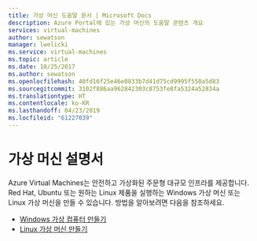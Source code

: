 ```yaml
---
title: 가상 머신 도움말 문서 | Microsoft Docs
description: Azure Portal에 있는 가상 머신의 도움말 콘텐츠 개요
services: virtual-machines
author: sewatson
manager: lwelicki
ms.service: virtual-machines
ms.topic: article
ms.date: 10/25/2017
ms.author: sewatson
ms.openlocfilehash: 40fd16f25e46e0833b7d41d75cd9995f550a5d83
ms.sourcegitcommit: 3102f886aa962842303c8753fe8fa5324a52834a
ms.translationtype: HT
ms.contentlocale: ko-KR
ms.lasthandoff: 04/23/2019
ms.locfileid: "61227039"
---
```

# <a name="virtual-machines-documentation"></a>가상 머신 설명서
Azure Virtual Machines는 안전하고 가상화된 주문형 대규모 인프라를 제공합니다. Red Hat, Ubuntu 또는 원하는 Linux 제품을 실행하는 Windows 가상 머신 또는 Linux 가상 머신을 만들 수 있습니다. 방법을 알아보려면 다음을 참조하세요.

- [Windows 가상 컴퓨터 만들기](/azure/virtual-machines/windows/quick-create-portal/?WT.mc_id=UIHelpPilot)
- [Linux 가상 머신 만들기](/azure/virtual-machines/linux/quick-create-portal/?WT.mc_id=UIHelpPilot)







